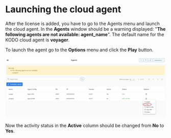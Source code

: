 # Launching the cloud agent

After the license is added, you have to go to the Agents menu and launch the cloud agent.  In the **Agents** window should be a warning displayed: "**The following agents are not available: agent\_name**". The default name for the KODO cloud agent is **voyager**.

To launch the agent go to the **Options** menu and click the **Play** button.

![](../../.gitbook/assets/agent-01.png)

Now the activity status in the **Active** column should be changed from **No** to **Yes**. 

